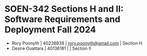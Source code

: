 # SOEN-342 Sections H and II: Software Requirements and Deployment Fall 2024

  - Rory Poonyth | 40226938 | rory.poonyth@gmail.com | Section H
  - Desire Ouattara | 40136181 | | Section II
